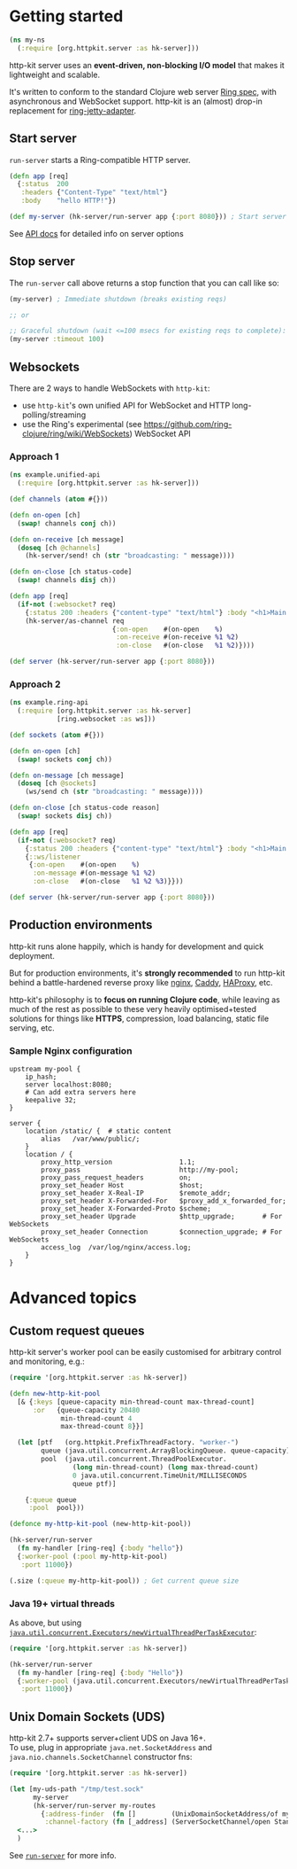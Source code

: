 # Getting started

```clj
(ns my-ns
  (:require [org.httpkit.server :as hk-server]))
```

http-kit server uses an **event-driven, non-blocking I/O model** that makes it lightweight and scalable.

It's written to conform to the standard Clojure web server [Ring spec](https://github.com/ring-clojure/ring), with asynchronous and WebSocket support. http-kit is an (almost) drop-in replacement for [ring-jetty-adapter](https://clojars.org/ring/ring-jetty-adapter).

## Start server

`run-server` starts a Ring-compatible HTTP server.

```clj
(defn app [req]
  {:status  200
   :headers {"Content-Type" "text/html"}
   :body    "hello HTTP!"})

(def my-server (hk-server/run-server app {:port 8080})) ; Start server
```

See [API docs](http://http-kit.github.io/http-kit/org.httpkit.server.html#var-run-server) for detailed info on server options

## Stop server

The `run-server` call above returns a stop function that you can call like so:

```clj
(my-server) ; Immediate shutdown (breaks existing reqs)

;; or

;; Graceful shutdown (wait <=100 msecs for existing reqs to complete):
(my-server :timeout 100)
```

## Websockets

There are 2 ways to handle WebSockets with `http-kit`:
- use `http-kit`'s own unified API for WebSocket and HTTP long-polling/streaming
- use the Ring's experimental (see https://github.com/ring-clojure/ring/wiki/WebSockets) WebSocket API

### Approach 1

```clj
(ns example.unified-api
  (:require [org.httpkit.server :as hk-server]))

(def channels (atom #{}))

(defn on-open [ch]
  (swap! channels conj ch))

(defn on-receive [ch message]
  (doseq [ch @channels]
    (hk-server/send! ch (str "broadcasting: " message))))

(defn on-close [ch status-code]
  (swap! channels disj ch))

(defn app [req]
  (if-not (:websocket? req)
    {:status 200 :headers {"content-type" "text/html"} :body "<h1>Main screen turn on.</h1><h2>Start connecting websockets.</h2>"}
    (hk-server/as-channel req
                          {:on-open    #(on-open    %)
                           :on-receive #(on-receive %1 %2)
                           :on-close   #(on-close   %1 %2)})))

(def server (hk-server/run-server app {:port 8080}))
```

### Approach 2

```clj
(ns example.ring-api
  (:require [org.httpkit.server :as hk-server]
            [ring.websocket :as ws]))

(def sockets (atom #{}))

(defn on-open [ch]
  (swap! sockets conj ch))

(defn on-message [ch message]
  (doseq [ch @sockets]
    (ws/send ch (str "broadcasting: " message))))

(defn on-close [ch status-code reason]
  (swap! sockets disj ch))

(defn app [req]
  (if-not (:websocket? req)
    {:status 200 :headers {"content-type" "text/html"} :body "<h1>Main screen turn on.</h1><h2>Start connecting websockets.</h2>"}
    {::ws/listener
     {:on-open    #(on-open    %)
      :on-message #(on-message %1 %2)
      :on-close   #(on-close   %1 %2 %3)}}))

(def server (hk-server/run-server app {:port 8080}))
```

## Production environments

http-kit runs alone happily, which is handy for development and quick deployment. 

But for production environments, it's **strongly recommended** to run http-kit behind a battle-hardened reverse proxy like [nginx](https://docs.nginx.com/nginx/admin-guide/web-server/reverse-proxy/), [Caddy](https://caddyserver.com/docs/quick-starts/reverse-proxy), [HAProxy](https://www.haproxy.org/), etc.

http-kit's philosophy is to **focus on running Clojure code**, while leaving as much of the rest as possible to these very heavily optimised+tested solutions for things like **HTTPS**, compression, load balancing, static file serving, etc.

###  Sample Nginx configuration

```
upstream my-pool {
	ip_hash;
	server localhost:8080;
	# Can add extra servers here
	keepalive 32;
}

server {
    location /static/ {  # static content
        alias   /var/www/public/;
    }
    location / {
    	proxy_http_version                 1.1;
    	proxy_pass                         http://my-pool;
    	proxy_pass_request_headers         on;
    	proxy_set_header Host              $host;
    	proxy_set_header X-Real-IP         $remote_addr;
    	proxy_set_header X-Forwarded-For   $proxy_add_x_forwarded_for;
    	proxy_set_header X-Forwarded-Proto $scheme;
    	proxy_set_header Upgrade           $http_upgrade;       # For WebSockets
    	proxy_set_header Connection        $connection_upgrade; # For WebSockets
        access_log  /var/log/nginx/access.log;
    }
}
```

# Advanced topics

## Custom request queues

http-kit server's worker pool can be easily customised for arbitrary control and monitoring, e.g.:

```clojure
(require '[org.httpkit.server :as hk-server])

(defn new-http-kit-pool
  [& {:keys [queue-capacity min-thread-count max-thread-count]
      :or   {queue-capacity 20480
             min-thread-count 4
             max-thread-count 8}}]

  (let [ptf   (org.httpkit.PrefixThreadFactory. "worker-")
        queue (java.util.concurrent.ArrayBlockingQueue. queue-capacity)
        pool  (java.util.concurrent.ThreadPoolExecutor.
                (long min-thread-count) (long max-thread-count)
                0 java.util.concurrent.TimeUnit/MILLISECONDS
                queue ptf)]

    {:queue queue
     :pool  pool}))

(defonce my-http-kit-pool (new-http-kit-pool))

(hk-server/run-server
  (fn my-handler [ring-req] {:body "hello"})
  {:worker-pool (:pool my-http-kit-pool)
   :port 11000})

(.size (:queue my-http-kit-pool)) ; Get current queue size
```

### Java 19+ virtual threads

As above, but using [`java.util.concurrent.Executors/newVirtualThreadPerTaskExecutor`](https://docs.oracle.com/en/java/javase/19/docs/api/java.base/java/util/concurrent/Executors.html#newVirtualThreadPerTaskExecutor()):

```clojure
(require '[org.httpkit.server :as hk-server])

(hk-server/run-server
  (fn my-handler [ring-req] {:body "Hello"})
  {:worker-pool (java.util.concurrent.Executors/newVirtualThreadPerTaskExecutor)
   :port 11000})
```

## Unix Domain Sockets (UDS)

http-kit 2.7+ supports server+client UDS on Java 16+.  
To use, plug in appropriate `java.net.SocketAddress` and `java.nio.channels.SocketChannel` constructor fns:

```clojure
(require '[org.httpkit.server :as hk-server])

(let [my-uds-path "/tmp/test.sock"
      my-server
      (hk-server/run-server my-routes
        {:address-finder  (fn []         (UnixDomainSocketAddress/of my-uds-path))
         :channel-factory (fn [_address] (ServerSocketChannel/open StandardProtocolFamily/UNIX))})]
  <...>
  )
```

See [`run-server`](http://http-kit.github.io/http-kit/org.httpkit.server.html#var-run-server) for more info.
